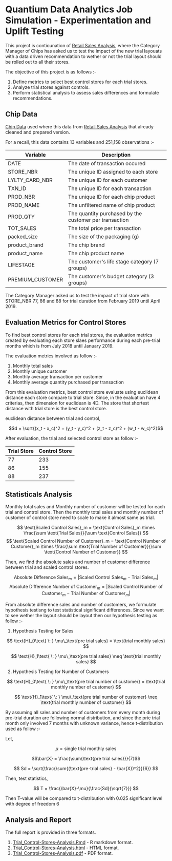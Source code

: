 # Quantium Data Analytics Job Simulation - Experimentation and Uplift Testing

This project is contiounation of [Retail Sales Analysis](https://github.com/AlifSafwan01/retail-sales-analysis), where the Category Manager of Chips has asked us to test the impact of the new trial layouats with a data driven recommendation to wether or not the trial layout should be rolled out to all their stores.

The objective of this project is as follows :-
1. Define metrics to select best control stores for each trial stores.
2. Analyze trial stores against controls.
3. Perform statistical analysis to assess sales differences and formulate recommendations.

## Chip Data

[Chip Data](chip_data.xlsx) used where this data from [Retail Sales Analysis](https://github.com/AlifSafwan01/retail-sales-analysis) that already cleaned and prepared version.

For a recall, this data contains 13 variables and 251,158 observations :-

| Variable | Description |
| --- | --- |
| DATE | The date of transaction occured|
| STORE_NBR | The unique ID assigned to each store |
| LYLTY_CARD_NBR | The unique ID for each customer |
| TXN_ID | The unique ID for each transaction |
| PROD_NBR | The unique ID for each chip product |
| PROD_NAME | The unfiltered name of chip product |
| PROD_QTY | The quantity purchased by the customer per transaction |
| TOT_SALES | The total price per transaction |
| packed_size | The size of the packaging (g) |
| product_brand | The chip brand |
| product_name | The chip product name |
| LIFESTAGE |  The customer's life stage category (7 groups) |
| PREMIUM_CUSTOMER | The customer's budget category (3 groups) |

The Category Manager asked us to test the impact of trial store with STORE_NBR 77, 86 and 88 for trial duration from February 2019 until April 2019.

## Evaluation Metrics for Control Stores

To find best control stores for each trial stores, the evaluation metrics created by evaluating each store slaes performance during each pre-trial months which is from July 2018 until January 2019.

The evaluation metrics involved as follow :-
1. Monthly total sales
2. Monthly unique customer
3. Monthly average transaction per customer
4. Monthly average quantity purchased per transaction

From this evaluation metrics, best control store evaluate using euclidean distance each store compare to trial store. Since, in the evaluation have 4 criterias, then dimension for euclidean is 4D. The store that shortest distance with trial store is the best control store.

euclidean distance between trial and control, 

$$d = \sqrt{(x_t - x_c)^2 + (y_t - y_c)^2 + (z_t - z_c)^2 + (w_t - w_c)^2}$$

After evaluation, the trial and selected control store as follow :-

| Trial Store | Control Store |
| --- | --- |
| 77 | 233 |
| 86 | 155 |
| 88 | 237 |

## Statisticals Analysis

Monthly total sales and Monthly number of customer will be tested for each trial and control store. Then the monthly total sales and monthly number of customer of control store need to scale to make it almost same as trial.

$$
\text{Scaled Control Sales}_m = \text{Control Sales}_m \times \frac{\sum \text{Trial Sales}}{\sum \text{Control Sales}}
$$
$$
\text{Scaled Control Number of Customer}_m = \text{Control Number of Customer}_m \times \frac{\sum \text{Trial Number of Customer}}{\sum \text{Control Number of Customer}}
$$

Then, we find the absolute sales and number of customer difference between trial and scaled control stores.

$$
\text{Absolute Difference Sales}_m = \left| \text{Scaled Control Sales}_m - \text{Trial Sales}_m \right|
$$
$$
\text{Absolute Difference Number of Customer}_m = \left| \text{Scaled Control Number of Customer}_m - \text{Trial Number of Customer}_m \right|
$$

From absolute difference sales and number of customers, we formulate hypothesis testisng to test statistical significant differences. Since we want to see wether the layout should be layout then our hypothesis testing as follow :-
1. Hypothesis Testing for Sales

$$
\text{H}_0\text{ \: } \mu\_\text{pre trial sales}  = \text{trial monthly sales}
$$

$$
\text{H}_1\text{ \: } \mu\_\text{pre trial sales}  \neq \text{trial monthly sales}
$$

2. Hypothesis Testing for Number of Customers

$$
\text{H}_0\text{ \: } \mu\_\text{pre trial number of customer}  = \text{trial monthly number of customer}
$$

$$
\text{H}_1\text{ \: } \mu\_\text{pre trial number of customer}  \neq \text{trial monthly number of customer}
$$

By assuming all sales and number of customers from every month during pre-trial duration are following normal distribution, and since the prie trial month only involved 7 months with unknown variance, hence t-distribution used as follow :-

Let,

$$
\mu = \text{single trial monthly sales}
$$

$$\bar{X} = \frac{\sum{\text{pre trial sales}}}{7}$$

$$
Sd = \sqrt{\frac{\sum{(\text{pre-trial sales} - \bar{X})^2}}{6}}
$$

Then, test statistics,

$$
T = \frac{\bar{X}-\mu}{\frac{Sd}{\sqrt{7}}}
$$

Then T-value will be compared to t-distribution with 0.025 significant level with degree of freedom 6

## Analysis and Report

The full report is provided in three formats.
1. [Trial_Control-Stores-Analysis.Rmd](Trial_Control-Stores-Analysis.Rmd) - R markdown format.
2. [Trial_Control-Stores-Analysis.html](Trial_Control-Stores-Analysis.html) - HTML format.
3. [Trial_Control-Stores-Analysis.pdf](Trial_Control-Stores-Analysis.pdf) - PDF format.
